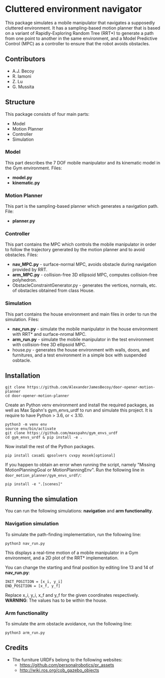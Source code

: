 # Cluttered environment navigator

This package simulates a mobile manipulator that navigates a supposedly cluttered environment. It has a sampling-based motion planner that is based on a variant of Rapidly-Exploring Random Tree (RRT*) to generate a path from one point to another in the same environment, and a Model Predictive Control (MPC) as a controller to ensure that the robot avoids obstacles.

## Contributors
- A.J. Becoy
- R. Iamoni
- Z. Lu
- G. Mussita

## Structure

This package consists of four main parts:
- Model
- Motion Planner
- Controller
- Simulation

### Model
This part describes the 7 DOF mobile manipulator and its kinematic model in the Gym environment. Files:
- **model.py**
- **kinematic.py**

### Motion Planner
This part is the sampling-based planner which generates a navigation path. File:
- **planner.py**

### Controller
This part contains the MPC which controls the mobile manipulator in order to follow the trajectory generated by the motion planner and to avoid obstacles. Files:
- **nav_MPC.py** - surface-normal MPC, avoids obstacle during navigation provided by RRT.
- **arm_MPC.py** - collision-free 3D ellipsoid MPC, computes collision-free polyhedron.
- ObstacleConstraintGenerator.py - generates the vertices, normals, etc. of obstacles obtained from class House.

### Simulation
This part contains the house environment and main files in order to run the simulation. Files:
- **nav_run.py** - simulate the mobile manipulator in the house environment with RRT* and surface-nromal MPC.
- **arm_run.py** - simulate the mobile manipulator in the test environment with collision-free 3D ellipsoid MPC.
- house.py - generates the house environment with walls, doors, and furnitures, and a test environment in a simple box with suspended osbtacle.

## Installation
```
git clone https://github.com/AlexanderJamesBecoy/door-opener-motion-planner
cd door-opener-motion-planner
```
Create an Python venv environment and install the required packages, as well as Max Spahn's gym_envs_urdf to run and simulate this project. It is require to have Python > 3.6, or < 3.10.
```
python3 -m venv env
source env/bin/activate
git clone https://github.com/maxspahn/gym_envs_urdf
cd gym_envs_urdf & pip install -e .
```
Now install the rest of the Python packages.
```
pip install casadi qpsolvers cvxpy mosek[optional]
```

If you happen to obtain an error when running the script, namely "Missing MotionPlanningGoal or MotionPlanningEnv". Run the following line in `door_motion_planner/gym_envs_urdf/`:
```
pip install -e ".[scenes]"
```

## Running the simulation
You can run the following simulations: **navigation** and **arm functionality**.
### Navigation simulation
To simulate the path-finding implementation, run the following line:
```
python3 nav_run.py
```
This displays a real-time motion of a mobile manipulator in a Gym environment, and a 2D plot of the RRT* implementation.

You can change the starting and final position by editing line 13 and 14 of **nav_run.py**:
```
INIT_POSITION = [x_i, y_i]
END_POSITION = [x_f, y_f]
```
Replace x_i, y_i, x_f and y_f for the given coordinates respectively.
**WARNING**: The values has to be within the house.

### Arm functionality
To simulate the arm obstacle avoidance, run the following line:
```
python3 arm_run.py
```

## Credits
- The furniture URDFs belong to the following websites:
    - https://github.com/personalrobotics/pr_assets
    - http://wiki.ros.org/cob_gazebo_objects